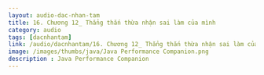 ```yaml
---
layout: audio-dac-nhan-tam
title: 16. Chương 12_ Thẳng thắn thừa nhận sai làm của mình 
category: audio
tags: [dacnhantam]
link: /audio/dacnhantam/16. Chương 12_ Thẳng thắn thừa nhận sai làm của mình.mp3 
image: /images/thumbs/java/Java Performance Companion.png
description : Java Performance Companion 
---
```













